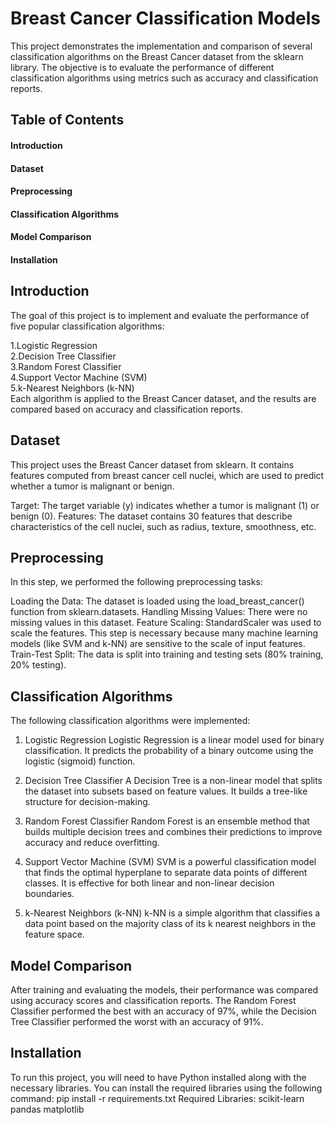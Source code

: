 # Breast Cancer Classification Models
This project demonstrates the implementation and comparison of several classification algorithms on the Breast Cancer dataset from the sklearn library. The objective is to evaluate the performance of different classification algorithms using metrics such as accuracy and classification reports.

## Table of Contents
#### Introduction
#### Dataset
#### Preprocessing
#### Classification Algorithms
#### Model Comparison
#### Installation

## Introduction
The goal of this project is to implement and evaluate the performance of five popular classification algorithms:

1.Logistic Regression \
2.Decision Tree Classifier\
3.Random Forest Classifier\
4.Support Vector Machine (SVM)\
5.k-Nearest Neighbors (k-NN)\
Each algorithm is applied to the Breast Cancer dataset, and the results are compared based on accuracy and classification reports.

## Dataset
This project uses the Breast Cancer dataset from sklearn. It contains features computed from breast cancer cell nuclei, which are used to predict whether a tumor is malignant or benign.

Target: The target variable (y) indicates whether a tumor is malignant (1) or benign (0).
Features: The dataset contains 30 features that describe characteristics of the cell nuclei, such as radius, texture, smoothness, etc.
## Preprocessing
In this step, we performed the following preprocessing tasks:

Loading the Data: The dataset is loaded using the load_breast_cancer() function from sklearn.datasets.
Handling Missing Values: There were no missing values in this dataset.
Feature Scaling: StandardScaler was used to scale the features. This step is necessary because many machine learning models (like SVM and k-NN) are sensitive to the scale of input features.
Train-Test Split: The data is split into training and testing sets (80% training, 20% testing).
## Classification Algorithms
The following classification algorithms were implemented:

1. Logistic Regression
Logistic Regression is a linear model used for binary classification. It predicts the probability of a binary outcome using the logistic (sigmoid) function.

2. Decision Tree Classifier
A Decision Tree is a non-linear model that splits the dataset into subsets based on feature values. It builds a tree-like structure for decision-making.

3. Random Forest Classifier
Random Forest is an ensemble method that builds multiple decision trees and combines their predictions to improve accuracy and reduce overfitting.

4. Support Vector Machine (SVM)
SVM is a powerful classification model that finds the optimal hyperplane to separate data points of different classes. It is effective for both linear and non-linear decision boundaries.

5. k-Nearest Neighbors (k-NN)
k-NN is a simple algorithm that classifies a data point based on the majority class of its k nearest neighbors in the feature space.

## Model Comparison
After training and evaluating the models, their performance was compared using accuracy scores and classification reports. The Random Forest Classifier performed the best with an accuracy of 97%, while the Decision Tree Classifier performed the worst with an accuracy of 91%.

## Installation
To run this project, you will need to have Python installed along with the necessary libraries. You can install the required libraries using the following command:
pip install -r requirements.txt
Required Libraries:
scikit-learn
pandas
matplotlib
